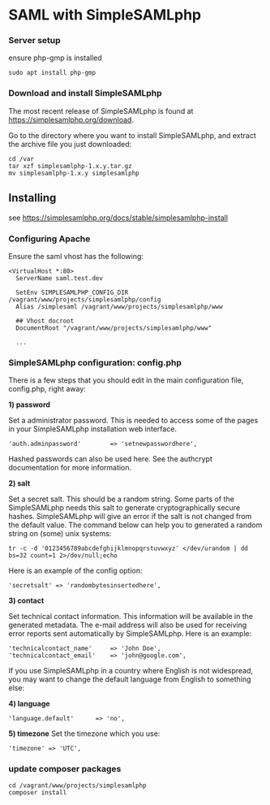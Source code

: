# SAML with SimpleSAMLphp


### Server setup

ensure php-gmp is installed
```
sudo apt install php-gmp
```


### Download and install SimpleSAMLphp

The most recent release of SimpleSAMLphp is found at https://simplesamlphp.org/download.

Go to the directory where you want to install SimpleSAMLphp, and extract the archive file you just downloaded:
```
cd /var
tar xzf simplesamlphp-1.x.y.tar.gz
mv simplesamlphp-1.x.y simplesamlphp
```

## Installing

see https://simplesamlphp.org/docs/stable/simplesamlphp-install


### Configuring Apache


Ensure the saml vhost has the following:

```
<VirtualHost *:80>
  ServerName saml.test.dev

  SetEnv SIMPLESAMLPHP_CONFIG_DIR /vagrant/www/projects/simplesamlphp/config
  Alias /simplesaml /vagrant/www/projects/simplesamlphp/www

  ## Vhost docroot
  DocumentRoot "/vagrant/www/projects/simplesamlphp/www"

  ...
```


### SimpleSAMLphp configuration: config.php

There is a few steps that you should edit in the main configuration file, config.php, right away:

**1) password**

Set a administrator password. This is needed to access some of the pages in your SimpleSAMLphp installation web interface.
```
'auth.adminpassword'        => 'setnewpasswordhere',
```

Hashed passwords can also be used here. See the authcrypt documentation for more information.

**2) salt**

Set a secret salt. This should be a random string. Some parts of the SimpleSAMLphp needs this salt to generate cryptographically secure hashes. SimpleSAMLphp will give an error if the salt is not changed from the default value. The command below can help you to generated a random string on (some) unix systems:
```
tr -c -d '0123456789abcdefghijklmnopqrstuvwxyz' </dev/urandom | dd bs=32 count=1 2>/dev/null;echo
```
Here is an example of the config option:
```
'secretsalt' => 'randombytesinsertedhere',
```

**3) contact**

Set technical contact information. This information will be available in the generated metadata. The e-mail address will also be used for receiving error reports sent automatically by SimpleSAMLphp. Here is an example:
```
'technicalcontact_name'     => 'John Doe',
'technicalcontact_email'    => 'john@google.com',
```
If you use SimpleSAMLphp in a country where English is not widespread, you may want to change the default language from English to something else:


**4) language**
```
'language.default'      => 'no',
```

**5) timezone**
Set the timezone which you use:
```
'timezone' => 'UTC',
```


### update composer packages
```
cd /vagrant/www/projects/simplesamlphp
composer install
```



